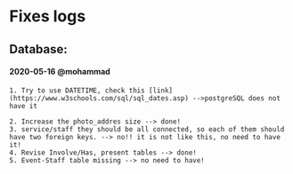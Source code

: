 # Fixes logs

## Database:

#### 2020-05-16 @mohammad

    1. Try to use DATETIME, check this [link](https://www.w3schools.com/sql/sql_dates.asp) -->postgreSQL does not have it

    2. Increase the photo_addres size --> done!
    3. service/staff they should be all connected, so each of them should have two foreign keys. --> no!! it is not like this, no need to have it!
    4. Revise Involve/Has, present tables --> done!
    5. Event-Staff table missing --> no need to have!